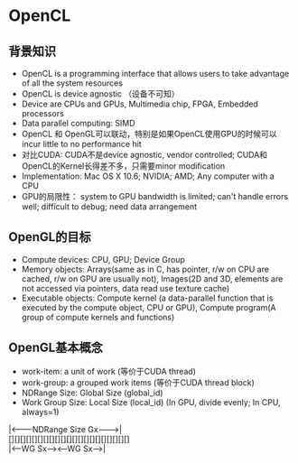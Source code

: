 # OpenCL

## 背景知识
- OpenCL is a programming interface that allows users to take advantage of all the system resources  
- OpenCL is device agnostic （设备不可知）  
- Device are CPUs and GPUs, Multimedia chip, FPGA, Embedded processors  
- Data parallel computing: SIMD  
- OpenCL 和 OpenGL可以联动，特别是如果OpenCL使用GPU的时候可以incur little to no performance hit  
- 对比CUDA: CUDA不是device agnostic, vendor controlled; CUDA和OpenCL的Kernel长得差不多，只需要minor modification  
- Implementation: Mac OS X 10.6; NVIDIA; AMD; Any computer with a CPU  
- GPU的局限性： system to GPU bandwidth is limited; can't handle errors well; difficult to debug; need data arrangement  

## OpenGL的目标
- Compute devices: CPU, GPU; Device Group  
- Memory objects: Arrays(same as in C, has pointer, r/w on CPU are cached, r/w on GPU are usually not), Images(2D and 3D, elements are not accessed via pointers, data read use texture cache)  
- Executable objects: Compute kernel (a data-parallel function that is executed by the compute object, CPU or GPU), Compute program(A group of compute kernels and functions)  

## OpenGL基本概念
- work-item: a unit of work (等价于CUDA thread)  
- work-group: a grouped work items (等价于CUDA thread block)  
- NDRange Size: Global Size (global_id)  
- Work Group Size: Local Size (local_id) (In GPU, divide evenly; In CPU, always=1)  

|<---NDRange Size Gx--->|  
[][][][][][][][][][][][][][][][][][][][][]  
|<--WG Sx--><--WG Sx-->|  

